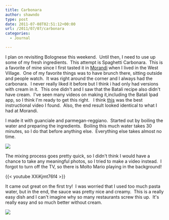 ```yaml
---
title: Carbonara
author: shawndo
type: post
date: 2011-07-08T02:51:12+00:00
url: /2011/07/07/carbonara
categories:
  - Journal

---
```

I plan on revisiting Bolognese this weekend.  Until then, I need to use up some of my fresh ingredients.  This attempt is Spaghetti Carbonara.  This is a favorite of mine since I first tasted it in [Morandi][1] when I lived in the West Village.  One of my favorite things was to have brunch there, sitting outside and people watch.  It was right around the corner and I always had the carbonara.  I never really liked it before but I think i had only had versions with cream in it.  This one didn't and I saw that the Batali recipe also didn't have cream.  I've seen many videos on making it,including the Batali Ipad app, so I think I'm ready to get this right.   I think [this][2] was the best instructional video I found.  Also, the end result looked identical to what I had at Morandi.

I made it with guanciale and parmegan-reggiano.  Started out by boiling the water and preparing the ingredients.  Boiling this much water takes 30 minutes, so I do that before anything else.  Everything else takes almost no time.

![](/images/2011/07/Carbonara-1.jpg)

The mixing process goes pretty quick, so I didn't think I would have a chance to take any meaningful photos, so I tried to make a video instead.  I forgot to turn off the TV, so there is Molto Mario playing in the background!

{{< youtube XXiKjmt76f4 >}}

It came out great on the first try!  I was worried that I used too much pasta water, but in the end, the sauce was pretty nice and creamy.  This is a really easy dish and I can't imagine why so many restaurants screw this up.  It's really easy and so much better without cream.

![](/images/2011/07/Carbonara-2.jpg)

 [1]: http://www.morandiny.com/
 [2]: http://foodwishes.blogspot.com/2010/06/spaghetti-alla-carbonara-for-real.html